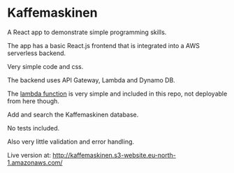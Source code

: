 # Kaffemaskinen

A React app to demonstrate simple programming skills.

The app has a basic React.js frontend that is integrated into a AWS serverless backend.

Very simple code and css.

The backend uses API Gateway, Lambda and Dynamo DB.

The [lambda function](backendLambda.js) is very simple and included in this repo, not deployable from here though.

Add and search the Kaffemaskinen database.

No tests included.

Also very little validation and error handling.

Live version at: http://kaffemaskinen.s3-website.eu-north-1.amazonaws.com/

